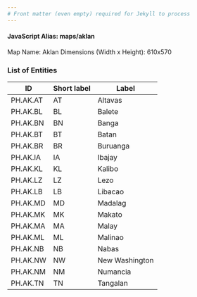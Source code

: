 ```yaml
---
# Front matter (even empty) required for Jekyll to process
---
```


#### JavaScript Alias: maps/aklan

Map Name: Aklan
Dimensions (Width x Height): 610x570

### List of Entities

| ID       | Short label | Label          |
| -------- | ----------- | -------------- |
| PH.AK.AT | AT          | Altavas        |
| PH.AK.BL | BL          | Balete         |
| PH.AK.BN | BN          | Banga          |
| PH.AK.BT | BT          | Batan          |
| PH.AK.BR | BR          | Buruanga       |
| PH.AK.IA | IA          | Ibajay         |
| PH.AK.KL | KL          | Kalibo         |
| PH.AK.LZ | LZ          | Lezo           |
| PH.AK.LB | LB          | Libacao        |
| PH.AK.MD | MD          | Madalag        |
| PH.AK.MK | MK          | Makato         |
| PH.AK.MA | MA          | Malay          |
| PH.AK.ML | ML          | Malinao        |
| PH.AK.NB | NB          | Nabas          |
| PH.AK.NW | NW          | New Washington |
| PH.AK.NM | NM          | Numancia       |
| PH.AK.TN | TN          | Tangalan       |
